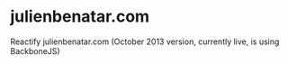 # julienbenatar.com
Reactify julienbenatar.com (October 2013 version, currently live, is using BackboneJS)
